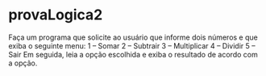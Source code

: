 # provaLogica2
Faça um programa que solicite ao usuário que informe dois números e que exiba o seguinte menu:  1 – Somar  2 – Subtrair  3 – Multiplicar  4 – Dividir  5 – Sair  Em seguida, leia a opção escolhida e exiba o resultado de acordo com a opção.

